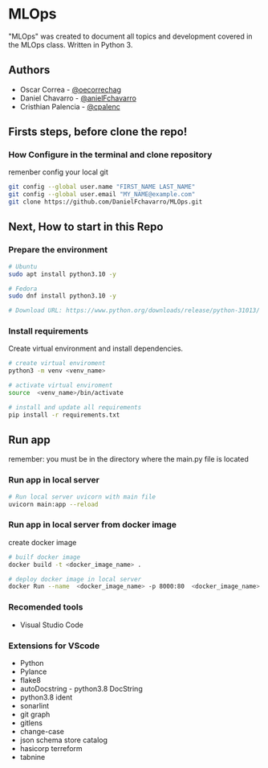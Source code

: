 # MLOps

"MLOps" was created to document all topics and development covered in the MLOps class. Written in Python 3.

## Authors

- Oscar Correa - [@oecorrechag](https://github.com/oecorrechag)
- Daniel Chavarro - [@anielFchavarro](https://github.com/anielFchavarro)
- Cristhian Palencia - [@cpalenc](https://github.com/cpalenc)



## **Firsts steps, before clone the repo!**

### How Configure in the terminal and clone repository

remenber config your local git

```Bash
git config --global user.name "FIRST_NAME LAST_NAME"
git config --global user.email "MY_NAME@example.com" 
git clone https://github.com/DanielFchavarro/MLOps.git
 ```


## **Next, How to start in this Repo**

### Prepare the environment
```bash
# Ubuntu  
sudo apt install python3.10 -y 

# Fedora
sudo dnf install python3.10 -y

# Download URL: https://www.python.org/downloads/release/python-31013/
```

### Install requirements
Create virtual environment and install dependencies.

```bash
# create virtual enviroment
python3 -m venv <venv_name> 
```

```bash
# activate virtual enviroment
source  <venv_name>/bin/activate
```
```bash
# install and update all requirements
pip install -r requirements.txt
```
## Run app
remember: you must be in the directory where the main.py file is located

### Run app in local server
```bash
# Run local server uvicorn with main file
uvicorn main:app --reload
```

### Run app in local server from docker image
create docker image
```bash
# builf docker image
docker build -t <docker_image_name> .
```
```bash
# deploy docker image in local server
docker Run --name  <docker_image_name> -p 8000:80  <docker_image_name>
```



### Recomended tools
- Visual Studio Code

### Extensions for VScode
- Python
- Pylance
- flake8
- autoDocstring - python3.8 DocString
- python3.8 ident
- sonarlint
- git graph
- gitlens
- change-case
- json schema store catalog
- hasicorp terreform
- tabnine


